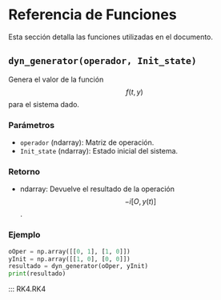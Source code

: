 # Referencia de Funciones

Esta sección detalla las funciones utilizadas en el documento. 

## `dyn_generator(operador, Init_state)`

Genera el valor de la función $$ f(t, y) $$ para el sistema dado.

### Parámetros
- `operador` (ndarray): Matriz de operación.
- `Init_state` (ndarray): Estado inicial del sistema.

### Retorno
- ndarray: Devuelve el resultado de la operación $$ -i[O, y(t)] $$.

### Ejemplo

```python
oOper = np.array([[0, 1], [1, 0]])
yInit = np.array([[1, 0], [0, 0]])
resultado = dyn_generator(oOper, yInit)
print(resultado)
```


::: RK4.RK4
